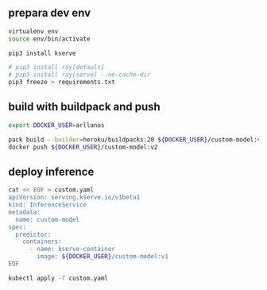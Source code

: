 ## prepara dev env
```sh
virtualenv env
source env/bin/activate

pip3 install kserve

# pip3 install ray[default]
# pip3 install ray[serve] --no-cache-dir
pip3 freeze > requirements.txt
```
## build with buildpack and push
```sh
export DOCKER_USER=arllanos

pack build --builder=heroku/buildpacks:20 ${DOCKER_USER}/custom-model:v2
docker push ${DOCKER_USER}/custom-model:v2

```
## deploy inference
```sh
cat << EOF > custom.yaml
apiVersion: serving.kserve.io/v1beta1
kind: InferenceService
metadata:
  name: custom-model
spec:
  predictor:
    containers:
      - name: kserve-container
        image: ${DOCKER_USER}/custom-model:v1
EOF

kubectl apply -f custom.yaml
```